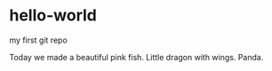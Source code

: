 # hello-world
my first git repo

Today we made a beautiful pink fish.
Little dragon with wings. Panda.

